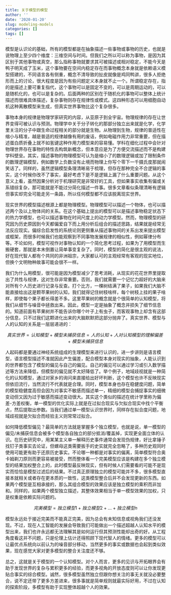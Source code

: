 ```yaml
---
title: 关于模型的模型
author: ''
date: '2020-01-20'
slug: modeling-models
categories: []
tags: []
---
```


模型是认识论的基础，所有的模型都是在抽象描述一些事物或事物的历史，也就是说物理上至少四个维度：三维空间与时间。但我们之所以可以称为事物，是因为其区别于其他事物或真空，那么指称事物就要求其可被描述或相对稳定，不能今天是鸭子明天成了玉米，这个事物要在空间内稳定存在而事物概念本身就是依赖语义模型搭建的，不同语言各有侧重，概念不清导致的扯皮就像是鸡同鸭讲，很多人拒绝形而上的讨论，很大程度是因为有些问题定义本身就不止一个。所谓稳定存在，指的是描述上要可重复指代，这个事物可以是固定不变的，可以是周期运动的，可以是随机化的，也可以是复杂的。后面两种的区别在于随机化的事物可以整体上统计描述而很难具体描述，复杂事物则存在规律性或模式。这四种形态可以用细胞自动机这种离散模型来生成，但真实世界事物比这个复杂很多。

事物本身的规律是物理学家研究的内容，从亚原子到全宇宙。物理规律的存在让世界变得可被认识与预测。物理学中关于分子转化的那部分独立出来就是化学，化学里关注的分子中跟生命过程相关的部分就是生物。从物理到生物，规律的普适性在缩小与精准，越是普适的规律越像有用的废话，例如电磁作用力非常重要，但在描述蛋白质折叠上就不如氢键这种作用力模型来的容易懂。学科在细化过程中会针对物理世界存在事物的特性去构筑新概念，但本意应是为了方便交流描述而不是构建学科壁垒。其实，描述事物的物理模型可认为是缩小了的数理逻辑或加了限制条件的数理逻辑模型，例如数学上负数没有止境而物理上你写个零下一千摄氏度那就闹笑话了。同样的，虽然逻辑模型条理清晰易于梳理，但存在那种完全不合逻辑的事实，这个时候你改不了事实，最好考虑下是不是逻辑上漏了什么重要问题。从这个意义上看，虽然因果分析对于机理研究是非常好的工具，但如果事实收集有偏或关系错综复杂，那可能就是不能过分简化描述一件事。很多文章看似条理清晰有逻辑但事实却完全可能走另一条路，所以任何模型都不应该脱离现实世界。

现实世界的模型描述根源上都是物理模型。物理模型可以描述一个物体，也可以描述两个及以上物体间的关系。在这个基础上提出的模型可以是描述事物稳定状态下的热力学模型，也可以描述事物在时间尺度上的动力学模型。然而，物理模型的研究因为历史原因到今天都偏爱自下而上用分析后组合的描述思路，结果就是经常无法反应现实。偏综合启发性的系统论则更侧重从描述事物间的关系出发来提出模型或框架，而很多时候我们也能观察到不同事物发展规律的相似性，例如幂律分布等。不论如何，模型可视作对事物认知的一个简化思考过程，如果为了用模型而生搬硬套，那就是本末倒置让简单事变复杂了。同时，模型的简化是很主观的说法，好在现代智人都有个共同的非洲祖宗，大家都认可的主观经常有客观的现实地位，但换个文明物种故事可能会很不一样。

我们为什么用模型，很可能是因为模型减少了思考消耗，从现实的花花世界里提取出了共性与规律，这对生存非常重要。否则，我们就需要一个记忆力超好的大脑来对所有个人历史进行记录与反查。打个比方，一棵树结满了果子，如果我们大脑不能直接给出这是颗苹果树的认知，我们就得记住树枝啥样，每个树枝上挂的果子啥样，即使每个果子都长得差不多。这里苹果树的概念就是个很简单的认知模型，将我们从细节与噪音中拯救出来。因此，模型一定是抽象了概念并损失了细节信息的。知道前面有苹果树并不能告诉你哪个叶子上有虫子，而客观事物上却含有这部分信息，只不过我们这颗进化出来的大脑默默把这部分抛弃了。真实世界、模型与人的认知的关系是一层层递进的：

$$真实世界 = 认知模型+模型未捕获信息 = 人的认知+人对认知模型的理解偏差+模型未捕获信息$$

人起码都是要通过神经系统组成的生理模型来进行认识的，进一步讲则是语言模型，语言模型描述不准就因此产生偏差，配合模型本身对现实的抽象，人能认识到的世界都包含了模型的偏见与自己的偏见。自己的偏见可以通过学习或引入数学描述等方法来降低，但模型的偏见就不太好降低了。举个例子，地域歧视就是一种简化的认知模型，通过对家乡的询问来直接给出好坏判断，这个模型也许不反映现实但依旧流行，当然流行不代表就是合理。同时，模型本身也存在稳健度问题，简单的模型稳健度高但会因为对事实不敏感而描述单一，精细的模型会捕捉事实的细微变动但又因为过于敏感而描述变动很大。其实这个类似的描述在统计学里称为偏差-方差权衡，单一模型的优化实际上就是在过拟合现实与欠拟合现实中找个平衡点，然后提取出参数。当我们通过单一模型认识世界时，同样存在拟合度问题，地域歧视就是欠拟合而经验主义则常常过拟合。

如何降低模型偏见？最简单的方法就是掌握多个独立模型，也就是说，单一模型的偏见/未捕获信息会被多个模型各自独立的部分抵消/覆盖掉，实现更全面立体的认识。在历史研究中，用某某主义单一解释历史事件通常会发现伪规律，好比拿锤子找钉子类事实去论证，但螺母这类需要扳手的史实就完全忽略了，多种历史观同时使用可能更有助于还原历史事实。不论哪一种都是对事实的偏离，简单模型符合奥卡姆剃刀原则而更容易被接受，然而整体看一个完美模型应该是构建在多个独立模型的结果加权整合上的，此时模型最反映现实，但有时候人们需要看的可能不是现实而恰恰是模型过滤后的结果。不过真正原理独立的模型可能并不多，很多模型直接本就相关或者存在更本质的一致性，这类模型整合后并不会发现更新的东西。如果两个模型是互相承接的，那么其组合模型的效果应该是独立模型的乘积而非加和。同样的，如果两个模型独立描述，其整体效果相当于单一模型效果的加权，只是权重是依赖实际问题的。

$$完美模型 = 独立模型1 + 独立模型2 + ... +独立模型n$$

模型永远处于接近完美而不能真正完美，因为总会有未知信息或视角我们还没发现。不过，现在人工智能的发展会导致我们可能做出一个描述超越人认知水平的模型出来，我们也许永远都无法理解其是如何运行但其预测性能却出奇的好。从工程角度看这并不问题，只是伦理上估计还得照顾下现代智人的情绪。更多的模型可以让最优点系统向以前认为的噪音部分移动，当然更多的事实或数据也会起到类似效果，现在感觉大家对更多模型的整合关注度还不够。

总之，这就是关于模型的一个认知模型。对个人而言，更多的见识与开拓眼界会有助于发现世界的复杂与累积更多的经验，而更多视角的开放态度则可以让你发现更贴合事实的综合模型。诚然，很多模型虽然独立但跟你想关注的事无关就没必要整合，说不定还带了更多方差进来，很多事就是简单规则就最实际好用，不过在认知的探索阶段，多模型有助于实现整体超越个人的效果。

